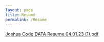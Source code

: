 ```yaml
---
layout: page
title: Resumé
permalink: /Resume
---
```

[Joshua Code DATA Resume 04.01.23 (1).pdf](https://github.com/joshcode4/joshcode4.github.io/files/14856030/Joshua.Code.DATA.Resume.04.01.23.1.pdf)


